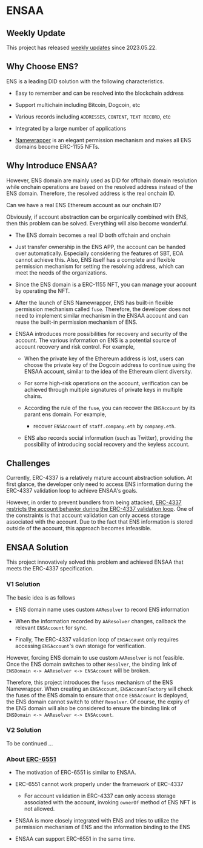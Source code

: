 # ENSAA

## Weekly Update
This project has released [weekly updates](https://mirror.xyz/0x17451BE739C4B1554d408c91656D9f2091E99363) since 2023.05.22.

## Why Choose ENS?

ENS is a leading DID solution with the following characteristics.

- Easy to remember and can be resolved into the blockchain address

- Support multichain including Bitcoin, Dogcoin, etc

- Various records including `ADDRESSES`, `CONTENT`, `TEXT RECORD`, etc

- Integrated by a large number of applications

- [Namewrapper](https://ens.mirror.xyz/0M0fgqa6zw8M327TJk9VmGY__eorvLAKwUwrHEhc1MI) is an elegant permission mechanism and makes all ENS domains become ERC-1155 NFTs.

## Why Introduce ENSAA?

However, ENS domain are mainly used as DID for offchain domain resolution while onchain operations are based on the resolved address instead of the ENS domain. Therefore, the resolved address is the real onchain ID.

Can we have a real ENS Ethereum account as our onchain ID?

Obviously, if account abstraction can be organically combined with ENS, then this problem can be solved. Everything will also become wonderful.

- The ENS domain becomes a real ID both offchain and onchain

- Just transfer ownership in the ENS APP, the account can be handed over automatically. Especially considering the features of SBT, EOA cannot achieve this. Also, ENS itself has a complete and flexible permission mechanism for setting the resolving address, which can meet the needs of the organizations.

- Since the ENS domain is a ERC-1155 NFT, you can manage your account by operating the NFT.

- After the launch of ENS Namewrapper, ENS has built-in flexible permission mechanism called `fuse`. Therefore, the developer does not need to implement similar mechanism in the ENSAA account and can reuse the built-in permission mechanism of ENS.

- ENSAA introduces more possibilities for recovery and security of the account. The various information on ENS is a potential source of account recovery and risk control. For example,

  - When the private key of the Ethereum address is lost, users can choose the private key of the Dogcoin address to continue using the ENSAA account, similar to the idea of the Ethereum client diversity.

  - For some high-risk operations on the account, verification can be achieved through multiple signatures of private keys in multiple chains.
  - According the rule of the `fuse`, you can recover the `ENSAccount` by its parant ens domain. For example,
    - recover `ENSAccount` of `staff.company.eth` by `company.eth`.

  - ENS also records social information (such as Twitter), providing the possibility of introducing social recovery and the keyless account.

## Challenges

Currently, ERC-4337 is a relatively mature account abstraction solution. At first glance, the developer only need to access ENS information during the ERC-4337 validation loop to achieve ENSAA's goals.

However, in order to prevent bundlers from being attacked, [ERC-4337 restricts the account behavior during the ERC-4337 validation loop](https://eips.ethereum.org/EIPS/eip-4337#simulation). One of the constraints is that account validation can only access storage associated with the account. Due to the fact that ENS information is stored outside of the account, this approach becomes infeasible.


## ENSAA Solution
This project innovatively solved this problem and achieved ENSAA that meets the ERC-4337 specification.

### V1 Solution
The basic idea is as follows

- ENS domain name uses custom `AAResolver` to record ENS information

- When the information recorded by `AAResolver` changes, callback the relevant `ENSAccount` for sync.

- Finally, The ERC-4337 validation loop of `ENSAccount` only requires accessing `ENSAccount`'s own storage for verification.

However, forcing ENS domain to use custom `AAResolver` is not feasible. Once the ENS domain switches to other `Resolver`, the binding link of `ENSDomain <-> AAResolver <-> ENSAccount` will be broken.

Therefore, this project introduces the `fuses` mechanism of the ENS Namewrapper. When creating an `ENSAccount`, `ENSAccountFactory` will check the fuses of the ENS domain to ensure that once `ENSAccount` is deployed, the ENS domain cannot switch to other `Resolver`. Of course, the expiry of the ENS domain will also be considered to ensure the binding link of `ENSDomain <-> AAResolver <-> ENSAccount`.

### V2 Solution
To be continued ...

### About [ERC-6551](https://eips.ethereum.org/EIPS/eip-6551)
- The motivation of ERC-6551 is similar to ENSAA.

- ERC-6551 cannot work properly under the framework of ERC-4337
    - For account validation in ERC-4337 can only access storage associated with the account, invoking `ownerOf` method of ENS NFT is not allowed.

- ENSAA is more closely integrated with ENS and tries to utilize the permission mechanism of ENS and the information binding to the ENS

- ENSAA can support ERC-6551 in the same time.
